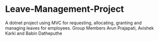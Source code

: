 # Leave-Management-Project
A dotnet project using MVC for requesting, allocating, granting and managing leaves for employees.
Group Members Arun Prajapati, Avishek Karki and Babin Datheputhe
